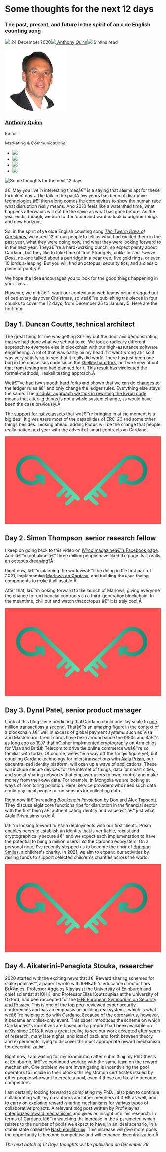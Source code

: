 # Some thoughts for the next 12 days
### **The past, present, and future in the spirit of an olde English counting song**
![](img/2020-12-24-some-thoughts-for-the-next-12-days.002.png) 24 December 2020![](img/2020-12-24-some-thoughts-for-the-next-12-days.002.png)[ Anthony Quinn](/en/blog/authors/anthony-quinn/page-1/)![](img/2020-12-24-some-thoughts-for-the-next-12-days.003.png) 6 mins read

![Anthony Quinn](img/2020-12-24-some-thoughts-for-the-next-12-days.004.png)[](/en/blog/authors/anthony-quinn/page-1/)
### [**Anthony Quinn**](/en/blog/authors/anthony-quinn/page-1/)
Editor

Marketing & Communications

- ![](img/2020-12-24-some-thoughts-for-the-next-12-days.005.png)[](mailto:anthony.quinn@iohk.io "Email")
- ![](img/2020-12-24-some-thoughts-for-the-next-12-days.006.png)[](https://www.youtube.com/watch?v=KkcAic12dvc "YouTube")
- ![](img/2020-12-24-some-thoughts-for-the-next-12-days.007.png)[](https://www.linkedin.com/in/tony-quinn-frsa-0b093229 "LinkedIn")
- ![](img/2020-12-24-some-thoughts-for-the-next-12-days.008.png)[](https://twitter.com/IohkT "Twitter")

![Some thoughts for the next 12 days](img/2020-12-24-some-thoughts-for-the-next-12-days.009.png)

â€˜May you live in interesting timesâ€™ is a saying that seems apt for these turbulent days. The talk in the pastÂ few years has been of disruptive technologies â€“ then along comes the coronavirus to show the human race what disruption really means. And 2020 feels like a watershed time; what happens afterwards will not be the same as what has gone before. As the year ends, though, we turn to the future and want to look to brighter things and new horizons.

So, in the spirit of ye olde English counting song [*The Twelve Days of Christmas*](https://www.classicfm.com/discover-music/occasions/christmas/twelve-12-days-of-christmas-lyrics-meaning/), we asked 12 of our people to tell us what had excited them in the past year, what they were doing now, and what they were looking forward to in the next year. Theyâ€™re a hard-working bunch, so expect plenty about Cardano, but they like to take time off too! Strangely, unlike in *The Twelve Days*, no-one talked about a partridge in a pear tree, five gold rings, or even 10 lords a-leaping. But you will find an octopus, security tips, and a classic piece of poetry.Â 

We hope the idea encourages you to look for the good things happening in your lives.

However, we didnâ€™t want our content and web teams being dragged out of bed every day over Christmas, so weâ€™re publishing the pieces in four chunks to cover the 12 days, from December 25 to January 5. Here are the first four.
## **Day 1. Duncan Coutts, technical architect**
The great thing for me was getting Shelley out the door and demonstrating that we had done what we set out to do. We took a radically different approach to everyone else in blockchain with our high-assurance software engineering. A lot of that was partly on my head if it went wrong â€“ so it was very satisfying to see that it really did work! There has just been one bug in the consensus code since the [Shelley hard fork](https://iohk.io/en/blog/posts/2020/05/07/combinator-makes-easy-work-of-shelley-hard-fork/), and we knew about that from testing and had planned for it. This result has vindicated the formal-methods, Haskell testing approach.Â 

Weâ€™ve had two smooth hard forks and shown that we can do changes to the ledger rules â€“ and only change the ledger rules. Everything else stays the same. The [modular approach we took in rewriting the Byron code](https://iohk.io/en/blog/posts/2020/04/07/architecting-shelley-an-interview-with-duncan-coutts-1/) means that altering things is not a whole system change, as would have been the case previously.Â 

The [support for native assets](https://iohk.io/en/blog/posts/2020/12/08/native-tokens-on-cardano/) that weâ€™re bringing in at the moment is a big deal. It gives users most of the capabilities of ERC-20 and some other things besides. Looking ahead, adding Plutus will be the change that people really notice next year with the advent of smart contracts on Cardano.

![](img/2020-12-24-some-thoughts-for-the-next-12-days.010.jpeg)
## **Day 2. Simon Thompson, senior research fellow**
I keep on going back to this video on [*Wired* magazineâ€™s Facebook page](https://www.facebook.com/wired/videos/2865380683743188). And Iâ€™m not alone â€“ three million people have liked the page. Is it really an octopus dreaming?Â 

Right now, Iâ€™m planning the work weâ€™ll be doing in the first part of 2021, implementing [Marlowe on Cardano](https://iohk.io/en/blog/posts/2020/10/06/marlowe-industry-scale-finance-contracts-for-cardano/), and building the user-facing components to make it all usable.Â 

After that, Iâ€™m looking forward to the launch of Marlowe, giving everyone the chance to run financial contracts on a third-generation blockchain. In the meantime, chill out and watch that octopus â€“ it is truly cool!Â 

![](img/2020-12-24-some-thoughts-for-the-next-12-days.010.jpeg)
## **Day 3. Dynal Patel, senior product manager**
Look at this blog piece predicting that Cardano could one day scale to [one million transactions a second](https://cointelegraph.com/news/cardano-releases-solution-that-scales-more-than-visas-payment-network). Thatâ€™s an amazing figure in the context of a blockchain â€“ well in excess of global payment systems such as Visa and Mastercard. Credit cards have been around since the 1950s and itâ€™s as long ago as 1997 that nCipher implemented cryptography on Arm chips for Visa and British Telecom to drive the online commerce weâ€™re so familiar with today. Of course, weâ€™re a way off the 1m tps figure yet, but coupling Cardano technology for microtransactions with [Atala Prism](https://www.atalaprism.io/), our decentralized identity platform, will open up a wave of applications. These will include secure devices for the internet of things, data for smart cities, and social-sharing networks that empower users to own, control and make money from their own data. For example, in Mongolia we are looking at ways of monitoring pollution. Here, service providers who need such data could pay local people to run sensors for collecting data.

Right now Iâ€™m reading [*Blockchain Revolution*](http://blockchain-revolution.com/) by Don and Alex Tapscott. They discuss eight core functions ripe for disruption in the financial sector with the first being â€˜authenticating identity and valueâ€™ â€“ just what Atala Prism aims to do.Â 

Iâ€™m looking forward to Atala deployments with our first clients. Prism enables peers to establish an identity that is verifiable, robust and cryptographically secure â€“ and we expect each implementation to have the potential to bring a million users into the Cardano ecosystem. On a personal note, I've recently stepped up to become the chair of [Bringing Smiles](https://www.bringingsmiles.de/), a children's charity. In 2021, we aim to expand our activities by raising funds to support selected children's charities across the world.

![](img/2020-12-24-some-thoughts-for-the-next-12-days.010.jpeg)
## **Day 4. Aikaterini-Panagiota Stouka, researcher**
2020 started with the exciting news that â€˜Reward sharing schemes for stake poolsâ€™, a paper I wrote with IOHKâ€™s education director Lars BrÃ¼njes, Professor Aggelos Kiayias at the University of Edinburgh and chief scientist at IOHK, and Professor Elias Koutsoupias at the University of Oxford, had been accepted for the [IEEE European Symposium on Security and Privacy](https://www.ieee-security.org/TC/EuroSP2020/accepted.html). This is one of the top peer-reviewed cyber security conferences and has an emphasis on building real systems, which is what weâ€™re helping to do with Cardano. Because of the coronavirus, however, it became an online-only event. This paper introduces the scheme on which Cardanoâ€™s incentives are based and a preprint had been available on [arXiv](https://arxiv.org/abs/1807.11218) since 2018. It was a great feeling to see our work accepted after years of research, many late nights, and lots of back and forth between theory and experiments trying to discover the most appropriate reward mechanism for decentralization.

Right now, I am waiting for my examination after submitting my PhD thesis at Edinburgh. Iâ€™ve continued working with the same team on the reward mechanism. One problem we are investigating is incentivizing the pool operators to include in their blocks the registration certificates issued by other people who want to create a pool, even if these are likely to become competitors.

I am certainly looking forward to completing my PhD. I also plan to continue collaborating with my co-authors and other members of IOHK as well, and to carry on exploring reward-sharing mechanisms for various types of collaborative projects. A relevant blog post written by Prof Kiayias [categorizes reward mechanisms](https://iohk.io/en/blog/posts/2020/11/30/blockchain-reward-sharing-a-comparative-systematization-from-first-principles/) and gives an insight into this research. In terms of Cardano, Iâ€™m watching the increase in the *k* parameter, which relates to the number of pools we expect to have, in an ideal scenario, in a stable state called the [Nash equilibrium](https://iohk.io/en/blog/posts/2017/02/16/a-proof-of-stake-lecture-at-oxford-university/). This increase will give more pools the opportunity to become competitive and will enhance decentralization.Â 

*The next batch of 12 Days thoughts will be published on December 29*
